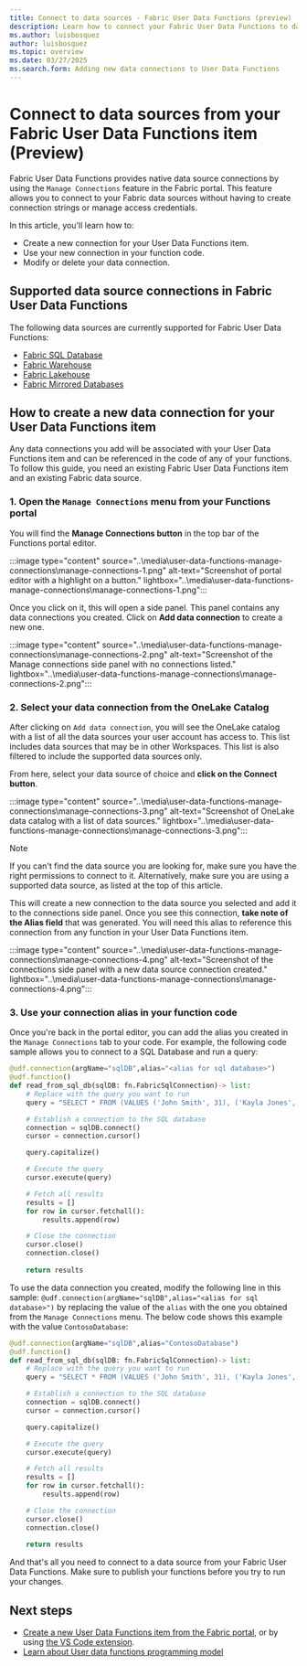 ```yaml
---
title: Connect to data sources - Fabric User Data Functions (preview)
description: Learn how to connect your Fabric User Data Functions to data sources.
ms.author: luisbosquez
author: luisbosquez
ms.topic: overview
ms.date: 03/27/2025
ms.search.form: Adding new data connections to User Data Functions
---
```


# Connect to data sources from your Fabric User Data Functions item (Preview)

Fabric User Data Functions provides native data source connections by using the `Manage Connections` feature in the Fabric portal. This feature allows you to connect to your Fabric data sources without having to create connection strings or manage access credentials. 

In this article, you'll learn how to:
- Create a new connection for your User Data Functions item. 
- Use your new connection in your function code.
- Modify or delete your data connection.

## Supported data source connections in Fabric User Data Functions
The following data sources are currently supported for Fabric User Data Functions:
- [Fabric SQL Database](../../database/sql/overview.md)
- [Fabric Warehouse](../../data-warehouse/create-warehouse.md)
- [Fabric Lakehouse](../lakehouse-overview.md)
- [Fabric Mirrored Databases](../../database\mirrored-database\overview.md)

## How to create a new data connection for your User Data Functions item
Any data connections you add will be associated with your User Data Functions item and can be referenced in the code of any of your functions. To follow this guide, you need an existing Fabric User Data Functions item and an existing Fabric data source.

### 1. Open the `Manage Connections` menu from your Functions portal
You will find the **Manage Connections button** in the top bar of the Functions portal editor.

:::image type="content" source="..\media\user-data-functions-manage-connections\manage-connections-1.png" alt-text="Screenshot of portal editor with a highlight on a button." lightbox="..\media\user-data-functions-manage-connections\manage-connections-1.png":::

Once you click on it, this will open a side panel. This panel contains any data connections you created. Click on **Add data connection** to create a new one.

:::image type="content" source="..\media\user-data-functions-manage-connections\manage-connections-2.png" alt-text="Screenshot of the Manage connections side panel with no connections listed." lightbox="..\media\user-data-functions-manage-connections\manage-connections-2.png":::

### 2. Select your data connection from the OneLake Catalog
After clicking on `Add data connection`, you will see the OneLake catalog with a list of all the data sources your user account has access to. This list includes data sources that may be in other Workspaces. This list is also filtered to include the supported data sources only. 

From here, select your data source of choice and **click on the Connect button**.

:::image type="content" source="..\media\user-data-functions-manage-connections\manage-connections-3.png" alt-text="Screenshot of OneLake data catalog with a list of data sources." lightbox="..\media\user-data-functions-manage-connections\manage-connections-3.png":::

> [!NOTE]
> If you can't find the data source you are looking for, make sure you have the right permissions to connect to it. Alternatively, make sure you are using a supported data source, as listed at the top of this article.

This will create a new connection to the data source you selected and add it to the connections side panel. Once you see this connection, **take note of the Alias field** that was generated. You will need this alias to reference this connection from any function in your User Data Functions item.

:::image type="content" source="..\media\user-data-functions-manage-connections\manage-connections-4.png" alt-text="Screenshot of the connections side panel with a new data source connection created." lightbox="..\media\user-data-functions-manage-connections\manage-connections-4.png":::

### 3. Use your connection alias in your function code
Once you're back in the portal editor, you can add the alias you created in the `Manage Connections` tab to your code. For example, the following code sample allows you to connect to a SQL Database and run a query:

```python
@udf.connection(argName="sqlDB",alias="<alias for sql database>")
@udf.function()
def read_from_sql_db(sqlDB: fn.FabricSqlConnection)-> list:
    # Replace with the query you want to run
    query = "SELECT * FROM (VALUES ('John Smith', 31), ('Kayla Jones', 33)) AS Employee(EmpName, DepID);"

    # Establish a connection to the SQL database
    connection = sqlDB.connect()
    cursor = connection.cursor()

    query.capitalize()

    # Execute the query
    cursor.execute(query)

    # Fetch all results
    results = []
    for row in cursor.fetchall():
        results.append(row)

    # Close the connection
    cursor.close()
    connection.close()
        
    return results
```

To use the data connection you created, modify the following line in this sample: `@udf.connection(argName="sqlDB",alias="<alias for sql database>")` by replacing the value of the `alias` with the one you obtained from the `Manage Connections` menu. The below code shows this example with the value `ContosoDatabase`:

```python
@udf.connection(argName="sqlDB",alias="ContosoDatabase")
@udf.function()
def read_from_sql_db(sqlDB: fn.FabricSqlConnection)-> list:
    # Replace with the query you want to run
    query = "SELECT * FROM (VALUES ('John Smith', 31), ('Kayla Jones', 33)) AS Employee(EmpName, DepID);"

    # Establish a connection to the SQL database
    connection = sqlDB.connect()
    cursor = connection.cursor()

    query.capitalize()

    # Execute the query
    cursor.execute(query)

    # Fetch all results
    results = []
    for row in cursor.fetchall():
        results.append(row)

    # Close the connection
    cursor.close()
    connection.close()
        
    return results
```

And that's all you need to connect to a data source from your Fabric User Data Functions. Make sure to publish your functions before you try to run your changes.

## Next steps
- [Create a new User Data Functions item from the Fabric portal](./create-user-data-functions-portal.md), or by using [the VS Code extension](./create-user-data-functions-vs-code.md).
- [Learn about User data functions programming model](./python-programming-model.md)